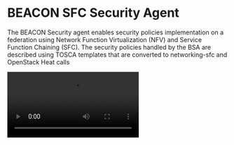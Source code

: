 BEACON SFC Security Agent
=========

The BEACON Security agent enables security policies implementation on a federation using Network Function Virtualization (NFV) and Service Function Chaining (SFC). 
The security policies handled by the BSA are described using TOSCA templates that are converted to networking-sfc and OpenStack Heat calls

![vid](demo-sfc-1-2.webm)
